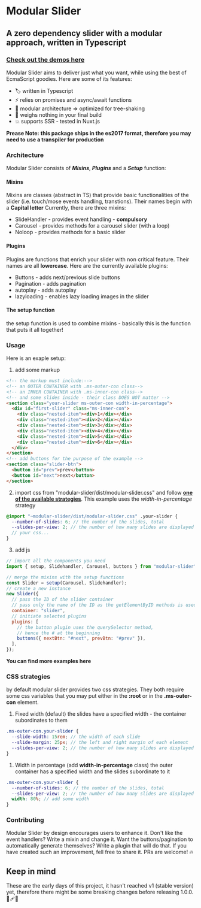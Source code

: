 # Modular Slider

## A zero dependency slider with a modular approach, written in Typescript

### [Check out the demos here](https://matb85.github.io/modular-slider/)

Modular Slider aims to deliver just what you want, while using the best of EcmaScript goodies. Here are some of its features:

- :label: written in Typescript
- :zap: relies on promises and async/await functions
- :art: modular architecture => optimized for tree-shaking
- :rocket: weighs nothing in your final build
- :boom: supports SSR - tested in Nuxt.js

**Prease Note:**
**this package ships in the es2017 format, therefore you may need to use a transpiler for production**

### Architecture

Modular Slider consists of **_Mixins_**, **_Plugins_** and a **_Setup_** function:

#### Mixins

Mixins are classes (abstract in TS) that provide basic functionalities of the slider (i.e. touch/mose events handling, transtions). Their names begin with a **Capital letter** Currently, there are three mixins:

- SlideHandler - provides event handling - **compulsory**
- Carousel - provides methods for a carousel slider (with a loop)
- Noloop - provides methods for a basic slider

#### Plugins

Plugins are functions that enrich your slider with non critical feature. Their names are all **lowercase**. Here are the currently available plugins:

- Buttons - adds next/previous slide buttons
- Pagination - adds pagination
- autoplay - adds autoplay
- lazyloading - enables lazy loading images in the slider

#### The setup function

the setup function is used to combine mixins - basically this is the function that puts it all together!

### Usage

Here is an exaple setup:

1. add some markup

```html
<!-- the markup must include:-->
<!-- an OUTER CONTAINER with .ms-outer-con class-->
<!-- an INNER CONTAINER with .ms-inner-con class-->
<!-- and some slides inside - their class DOES NOT matter -->
<section class="your-slider ms-outer-con width-in-percentage">
  <div id="first-slider" class="ms-inner-con">
    <div class="nested-item"><div>1</div></div>
    <div class="nested-item"><div>2</div></div>
    <div class="nested-item"><div>3</div></div>
    <div class="nested-item"><div>4</div></div>
    <div class="nested-item"><div>5</div></div>
    <div class="nested-item"><div>6</div></div>
  </div>
</section>
<!-- add buttons for the purpose of the example -->
<section class="slider-btn">
  <button id="prev">prev</button>
  <button id="next">next</button>
</section>
```

2. import css from "modular-slider/dist/modular-slider.css" and follow [**one of the available strategies**](#css-strategies). This example uses the _width-in-percentage_ strategy

```scss
@import "~modular-slider/dist/modular-slider.css" .your-slider {
  --number-of-slides: 6; // the number of the slides, total
  --slides-per-view: 2; // the number of how many slides are displayed at once
  // your css...
}
```

3. add js

```js
// import all the components you need
import { setup, Slidehandler, Carousel, buttons } from "modular-slider";

// merge the mixins with the setup functions
const Slider = setup(Carousel, Slidehandler);
// create a new instance
new Slider({
  // pass the ID of the slider container
  // pass only the name of the ID as the getElementByID methods is used
  container: "slider",
  // initiate selected plugins
  plugins: [
    // the button plugin uses the querySelector method,
    // hence the # at the beginning
    buttons({ nextBtn: "#next", prevBtn: "#prev" }),
  ],
});
```

**You can find more examples here**

### CSS strategies

by default modular slider provides two css strategies. They both require some css variables that you may put either in the **:root** or in the **.ms-outer-con** element.

1. Fixed width (default)
   the slides have a specified width - the container subordinates to them

```scss
.ms-outer-con.your-slider {
  --slide-width: 15rem; // the width of each slide
  --slide-margin: 25px; // the left and right margin of each element
  --slides-per-view: 2; // the number of how many slides are displayed at once
}
```

1. Width in percentage (add **width-in-percentage** class)
   the outer container has a specified width and the slides subordinate to it

```scss
.ms-outer-con.your-slider {
  --number-of-slides: 6; // the number of the slides, total
  --slides-per-view: 2; // the number of how many slides are displayed at once
  width: 80%; // add some width
}
```

### Contributing

Modular Slider by design encourages users to enhance it. Don't like the event handlers? Write a mixin and change it. Want the buttons/pagination to automatically generate themselves? Write a plugin that will do that. If you have created such an improvement, fell free to share it. PRs are welcome! :fire:

## Keep in mind

These are the early days of this project, it hasn't reached v1 (stable version) yet, therefore there might be some breaking changes before releasing 1.0.0. :monocle_face::adhesive_bandage::boom:
